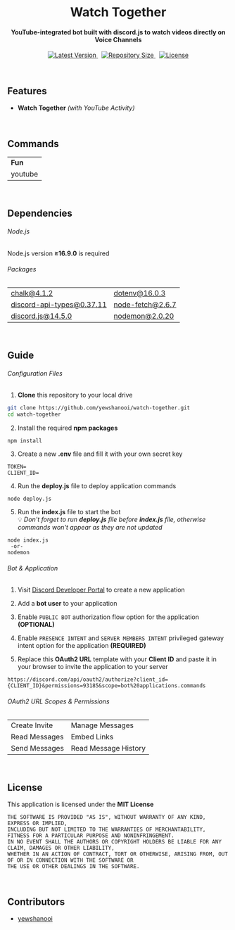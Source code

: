 <p align="center">
    <h1 align="center">Watch Together</h1>
    <h4 align="center">YouTube-integrated bot built with discord.js to watch videos directly on Voice Channels</h4>
</p>

<p align="center">
    <a href="https://github.com/yewshanooi/watch-together/releases/">
        <img alt="Latest Version" src="https://img.shields.io/github/v/release/yewshanooi/watch-together?include_prereleases&style=flat-square">
    </a>
  &nbsp;
    <a href="https://github.com/yewshanooi/watch-together/">
        <img alt="Repository Size" src="https://img.shields.io/github/repo-size/yewshanooi/watch-together?style=flat-square">
    </a>
  &nbsp;
    <a href="https://github.com/yewshanooi/watch-together/blob/main/LICENSE">
        <img alt="License" src="https://img.shields.io/github/license/yewshanooi/watch-together?style=flat-square">
    </a>
</p>
<br/>

## Features
- **Watch Together** *(with YouTube Activity)*
<br/>

## Commands
<table>
  <tr>
    <td><b>Fun</b></td>
  </tr>
  <tr>
    <td>youtube</td>
  </tr>
</table>
<br/>

## Dependencies
###### Node.js
Node.js version **≥16.9.0** is required

###### Packages
<table>
  <tr>
    <td><a href="https://www.npmjs.com/package/chalk">chalk@4.1.2</a></td>
    <td><a href="https://www.npmjs.com/package/dotenv">dotenv@16.0.3</a></td>
  </tr>
  <tr>
    <td><a href="https://www.npmjs.com/package/discord-api-types">discord-api-types@0.37.11</a></td>
    <td><a href="https://www.npmjs.com/package/node-fetch">node-fetch@2.6.7</a></td>
  </tr>
  <tr>
    <td><a href="https://www.npmjs.com/package/discord.js">discord.js@14.5.0</a></td>
    <td><a href="https://www.npmjs.com/package/nodemon">nodemon@2.0.20</a></td>
  </tr>
</table>
<br/>

## Guide
###### Configuration Files
1. **Clone** this repository to your local drive
```sh
git clone https://github.com/yewshanooi/watch-together.git
cd watch-together
```
2. Install the required **npm packages**
```
npm install
```
3. Create a new **.env** file and fill it with your own secret key
```
TOKEN=
CLIENT_ID=
```
4. Run the **deploy.js** file to deploy application commands<br/>
```
node deploy.js
```
5. Run the **index.js** file to start the bot<br/>
💡 *Don't forget to run **deploy.js** file before **index.js** file, otherwise commands won't appear as they are not updated*
```
node index.js
 -or-
nodemon
```

###### Bot & Application
1. Visit [Discord Developer Portal](https://discord.com/developers/applications) to create a new application

2. Add a **bot user** to your application

3. Enable `PUBLIC BOT` authorization flow option for the application **(OPTIONAL)**

4. Enable `PRESENCE INTENT` and `SERVER MEMBERS INTENT` privileged gateway intent option for the application **(REQUIRED)**

5. Replace this **OAuth2 URL** template with your **Client ID** and paste it in your browser to invite the application to your server
```url
https://discord.com/api/oauth2/authorize?client_id={CLIENT_ID}&permissions=93185&scope=bot%20applications.commands
```

###### OAuth2 URL Scopes & Permissions
<table>
  <tr>
    <td>Create Invite</td>
    <td>Manage Messages</td>
  </tr>
  <tr>
    <td>Read Messages</td>
    <td>Embed Links</td>
  </tr>
  <tr>
    <td>Send Messages</td>
    <td>Read Message History</td>
  </tr>
</table>
<br/>

## License
This application is licensed under the **MIT License**
```
THE SOFTWARE IS PROVIDED "AS IS", WITHOUT WARRANTY OF ANY KIND, EXPRESS OR IMPLIED, 
INCLUDING BUT NOT LIMITED TO THE WARRANTIES OF MERCHANTABILITY, FITNESS FOR A PARTICULAR PURPOSE AND NONINFRINGEMENT. 
IN NO EVENT SHALL THE AUTHORS OR COPYRIGHT HOLDERS BE LIABLE FOR ANY CLAIM, DAMAGES OR OTHER LIABILITY, 
WHETHER IN AN ACTION OF CONTRACT, TORT OR OTHERWISE, ARISING FROM, OUT OF OR IN CONNECTION WITH THE SOFTWARE OR 
THE USE OR OTHER DEALINGS IN THE SOFTWARE.
```
<br/>

## Contributors
- [yewshanooi](https://github.com/yewshanooi)
